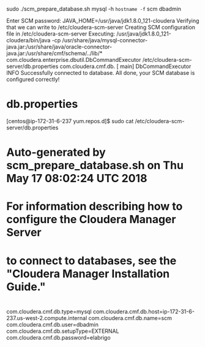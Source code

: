 sudo ./scm_prepare_database.sh mysql -h `hostname -f` scm dbadmin


 Enter SCM password:
JAVA_HOME=/usr/java/jdk1.8.0_121-cloudera
Verifying that we can write to /etc/cloudera-scm-server
Creating SCM configuration file in /etc/cloudera-scm-server
Executing:  /usr/java/jdk1.8.0_121-cloudera/bin/java -cp /usr/share/java/mysql-connector-java.jar:/usr/share/java/oracle-connector-java.jar:/usr/share/cmf/schema/../lib/* com.cloudera.enterprise.dbutil.DbCommandExecutor /etc/cloudera-scm-server/db.properties com.cloudera.cmf.db.
[                          main] DbCommandExecutor              INFO  Successfully connected to database.
All done, your SCM database is configured correctly!

# db.properties
[centos@ip-172-31-6-237 yum.repos.d]$ sudo cat /etc/cloudera-scm-server/db.properties
# Auto-generated by scm_prepare_database.sh on Thu May 17 08:02:24 UTC 2018
#
# For information describing how to configure the Cloudera Manager Server
# to connect to databases, see the "Cloudera Manager Installation Guide."
#
com.cloudera.cmf.db.type=mysql
com.cloudera.cmf.db.host=ip-172-31-6-237.us-west-2.compute.internal
com.cloudera.cmf.db.name=scm
com.cloudera.cmf.db.user=dbadmin
com.cloudera.cmf.db.setupType=EXTERNAL
com.cloudera.cmf.db.password=elabrigo
